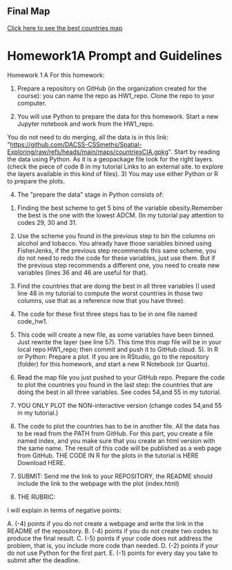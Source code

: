 ## Final Map

[Click here to see the best countries map](https://amberbelloudacss690c.github.io/Homework1A/)






# Homework1A Prompt and Guidelines
Homework 1 A
For this homework:

1) Prepare a repository on GitHub (in the organization created for the course): you can name the repo as HW1_repo. Clone the repo to your computer.

2) You will use Python to prepare the data for this homework. Start a new Jupyter notebook  and work from the  HW1_repo.

You do not need to do merging, all the data is in this link: "https://github.com/DACSS-CSSmeths/Spatial-Exploring/raw/refs/heads/main/maps/countriesCIA.gpkg". 
Start by reading the data using  Python. As it is a geopackage file look for the right layers. (check the piece of code 8 in my tutorial Links to an external site. to explore the layers available in this kind of files). 
3) You may use either Python or R to prepare the plots. 

4)  The "prepare the data" stage in Python consists of:

1. Finding the best scheme to get 5 bins of the variable obesity.Remember the best is the one with the lowest ADCM. (In my tutorial pay attention to codes 29, 30 and 31.
2. Use the scheme you found in the previous step to bin the  columns on alcohol and tobacco. You already have those variables binned using FisherJenks, if the previous step recommends this same scheme, you do not need to redo the code for these variables, just use them. But if the previous step recommends a different one, you need to create new variables (lines 36 and 46 are useful for that).
3. Find the countries that are doing the best in all three variables (I used line 48 in my tutorial to compute the worst countries in those two columns, use that as a reference now that you have three).
4. The code for these first three steps has to be in one file named code_hw1.
5. This code will create a new file, as some variables have been binned. Just rewrite the layer (see line 57). This time this map file will be in your local repo HW1_repo; then commit and push it to GitHub cloud.
5). In R or Python: Prepare a plot. If you are in RStudio, go to the repository (folder) for this homework, and start a new R Notebook (or Quarto).

1. Read the map file you just pushed to your GitHub repo. Prepare the code to plot the countries you found in the last step: the countries that are doing the best in all three variables. See codes 54,and  55 in my tutorial.
2. YOU ONLY PLOT the NON-interactive version (change codes 54,and  55 in my tutorial.)
3. The code to plot the countries has to be in another file. All the data has to be read from the PATH from GitHub. For this part, you create a file named index, and you make sure that you create an html version with the same name. The result of this code will be published as a web page from GitHub.
THE CODE IN R for the plots in the tutorial is HERE Download HERE.
7) SUBMIT: Send me the link to your REPOSITORY, the README should include the link to the webpage with the plot (index.html)

8) THE RUBRIC:

I will explain in terms of negative points:

A. (-4) points if you do not create a webpage and write the link in the README of the repository.
B. (-4) points if you do not create two codes to produce the final result.
C. (-5) points if your code does not address the problem, that is, you include more code than needed.
D. (-2) points if your do not use Python for the first part.
E. (-1) points for every day you take to submit after the deadline.
